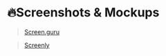 # 🔥Screenshots & Mockups

> [Screen.guru](https://screen.guru/)

> [Screenly](https://www.screely.com/)
